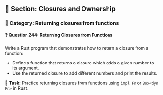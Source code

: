 ## 📘 Section: Closures and Ownership  
### 🔹 Category: Returning closures from functions  
#### ❓ Question 244: Returning Closures from Functions

Write a Rust program that demonstrates how to return a closure from a function:

- Define a function that returns a closure which adds a given number to its argument.
- Use the returned closure to add different numbers and print the results.

🔧 **Task:** Practice returning closures from functions using `impl Fn` or `Box<dyn Fn>` in Rust.
